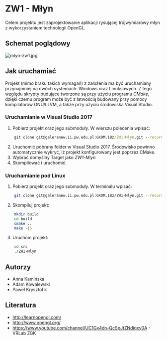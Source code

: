 # ZW1 - Młyn

Celem projektu jest zaprojektowanie aplikacji rysującej trójwymiarowy młyn z wykorzystaniem technologii OpenGL.

## Schemat poglądowy

![mlyn-zw1.jpg](https://preview.ibb.co/h6sm4f/mlyn-zw1.jpg "Schemat poglądowy")

## Jak uruchamiać

Projekt (mimo braku takich wymagań) z założenia ma być uruchamiany przynajmniej na dwóch systemach: Windows oraz Linuksowych. Z tego względu skrypty budujące tworzone są przy użyciu programu *CMake*, dzięki czemu program może być z łatwością budowany przy pomocy kompilatorów GNU/LLVM, a także przy użyciu środowiska Visual Studio.

### Uruchamianie w Visual Studio 2017

1. Pobierz projekt oraz jego submoduły. W wierszu polecenia wpisać:
```cmd
	git clone git@galeranew.ii.pw.edu.pl:GKOM.18z/ZW1-Mlyn.git --recurse-submodules
```
2. Uruchomić pobrany folder w Visual Studio 2017. Środowisko powinno automatycznie wykryć, iż projekt konfigurowany jest poprzez CMake.
3. Wybrać domyślny Target jako *ZW1-Mlyn*
4. Skompilować i uruchomić.

### Uruchamianie pod Linux

1. Pobierz projekt oraz jego submoduły. W terminalu wpisać:
```sh
	git clone git@galeranew.ii.pw.edu.pl:GKOM.18z/ZW1-Mlyn.git --recurse-submodules
```
2. Skompiluj projekt:
```sh
	mkdir build
	cd build
	cmake ..
	make -j5
```
3. Uruchom projekt:
```sh
	cd src
	./ZW1-Mlyn
```

## Autorzy

- Anna Kamińska
- Adam Kowalewski
- Paweł Krysztofik

## Literatura

- http://learnopengl.com/
- http://www.opengl.org/
- https://www.youtube.com/channel/UC1Gx4dn-QcSpJtZNdiqxy0A - VRLab ZGK

